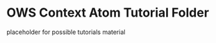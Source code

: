 OWS Context Atom Tutorial Folder
================================

placeholder for possible tutorials material
